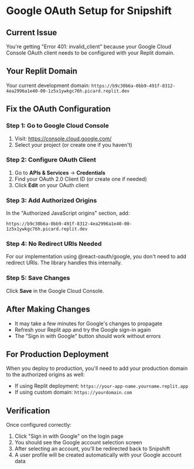 # Google OAuth Setup for Snipshift

## Current Issue
You're getting "Error 401: invalid_client" because your Google Cloud Console OAuth client needs to be configured with your Replit domain.

## Your Replit Domain
Your current development domain: `https://b9c30b6a-0bb9-491f-8312-4ea2996a1e40-00-1z5x1ywkgc76h.picard.replit.dev`

## Fix the OAuth Configuration

### Step 1: Go to Google Cloud Console
1. Visit: https://console.cloud.google.com/
2. Select your project (or create one if you haven't)

### Step 2: Configure OAuth Client
1. Go to **APIs & Services** → **Credentials**
2. Find your OAuth 2.0 Client ID (or create one if needed)
3. Click **Edit** on your OAuth client

### Step 3: Add Authorized Origins
In the "Authorized JavaScript origins" section, add:
```
https://b9c30b6a-0bb9-491f-8312-4ea2996a1e40-00-1z5x1ywkgc76h.picard.replit.dev
```

### Step 4: No Redirect URIs Needed
For our implementation using @react-oauth/google, you don't need to add redirect URIs. The library handles this internally.

### Step 5: Save Changes
Click **Save** in the Google Cloud Console.

## After Making Changes
- It may take a few minutes for Google's changes to propagate
- Refresh your Replit app and try the Google sign-in again
- The "Sign in with Google" button should work without errors

## For Production Deployment
When you deploy to production, you'll need to add your production domain to the authorized origins as well:
- If using Replit deployment: `https://your-app-name.yourname.replit.app`
- If using custom domain: `https://yourdomain.com`

## Verification
Once configured correctly:
1. Click "Sign in with Google" on the login page
2. You should see the Google account selection screen
3. After selecting an account, you'll be redirected back to Snipshift
4. A user profile will be created automatically with your Google account data